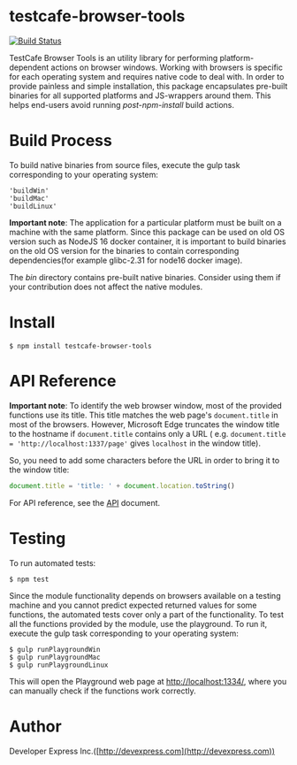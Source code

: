 # testcafe-browser-tools

[![Build Status](https://travis-ci.org/DevExpress/testcafe-browser-tools.svg)](https://travis-ci.org/DevExpress/testcafe-browser-tools)

TestСafe Browser Tools is an utility library for performing platform-dependent actions on browser windows.
Working with browsers is specific for each operating system and requires native code to deal with. In order to provide painless and simple installation, this package encapsulates pre-built binaries for all supported platforms and JS-wrappers around them. This helps end-users avoid running *post-npm-install* build actions.
 
# Build Process
To build native binaries from source files, execute the gulp task corresponding to your operating system:
```
'buildWin'
'buildMac'
'buildLinux'
```
**Important note**: The application for a particular platform must be built on a machine with the same platform. Since this package can be used on old OS version such as NodeJS 16 docker container, it is important to build binaries on the old OS version for the binaries to contain corresponding dependencies(for example glibc-2.31 for node16 docker image).

The *bin* directory contains pre-built native binaries. Consider using them if your contribution does not affect the native modules.

# Install

```
$ npm install testcafe-browser-tools
```
# API Reference

**Important note**: To identify the web browser window, most of the provided functions use its title.
This title matches the web page's `document.title` in most of the browsers.
However, Microsoft Edge truncates the window title to the hostname if `document.title` contains only a URL
( e.g. `document.title = 'http://localhost:1337/page'` gives `localhost` in the window title).

So, you need to add some characters before the URL in order to bring it to the window title:
```js
document.title = 'title: ' + document.location.toString()
```
For API reference, see the [API](API.md) document.

# Testing

To run automated tests:
```
$ npm test
```
Since the module functionality depends on browsers available on a testing machine and you cannot predict expected returned values for some functions, the automated tests cover only a part of the functionality.
To test all the functions provided by the module, use the playground. To run it, execute the gulp task corresponding to your operating system:
```
$ gulp runPlaygroundWin
$ gulp runPlaygroundMac
$ gulp runPlaygroundLinux
```
This will open the Playground web page at [http://localhost:1334/](http://localhost:1334/), where you can manually check if the functions work correctly.

# Author

Developer Express Inc.([http://devexpress.com](http://devexpress.com))
